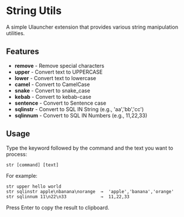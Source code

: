 # String Utils

A simple Ulauncher extension that provides various string manipulation utilities.

## Features

* **remove** - Remove special characters
* **upper** - Convert text to UPPERCASE
* **lower** - Convert text to lowercase
* **camel** - Convert to CamelCase
* **snake** - Convert to snake_case
* **kebab** - Convert to kebab-case
* **sentence** - Convert to Sentence case
* **sqlinstr** - Convert to SQL IN String (e.g., 'aa','bb','cc')
* **sqlinnum** - Convert to SQL IN Numbers (e.g., 11,22,33)

## Usage

Type the keyword followed by the command and the text you want to process:

```
str [command] [text]
```

For example:
```
str upper hello world
str sqlinstr apple\nbanana\norange  →  'apple','banana','orange'
str sqlinnum 11\n22\n33             →  11,22,33
```

Press Enter to copy the result to clipboard.
